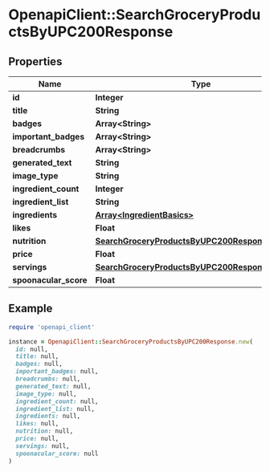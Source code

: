 # OpenapiClient::SearchGroceryProductsByUPC200Response

## Properties

| Name | Type | Description | Notes |
| ---- | ---- | ----------- | ----- |
| **id** | **Integer** |  |  |
| **title** | **String** |  |  |
| **badges** | **Array&lt;String&gt;** |  |  |
| **important_badges** | **Array&lt;String&gt;** |  |  |
| **breadcrumbs** | **Array&lt;String&gt;** |  |  |
| **generated_text** | **String** |  |  |
| **image_type** | **String** |  |  |
| **ingredient_count** | **Integer** |  | [optional] |
| **ingredient_list** | **String** |  |  |
| **ingredients** | [**Array&lt;IngredientBasics&gt;**](IngredientBasics.md) |  |  |
| **likes** | **Float** |  |  |
| **nutrition** | [**SearchGroceryProductsByUPC200ResponseNutrition**](SearchGroceryProductsByUPC200ResponseNutrition.md) |  |  |
| **price** | **Float** |  |  |
| **servings** | [**SearchGroceryProductsByUPC200ResponseServings**](SearchGroceryProductsByUPC200ResponseServings.md) |  |  |
| **spoonacular_score** | **Float** |  |  |

## Example

```ruby
require 'openapi_client'

instance = OpenapiClient::SearchGroceryProductsByUPC200Response.new(
  id: null,
  title: null,
  badges: null,
  important_badges: null,
  breadcrumbs: null,
  generated_text: null,
  image_type: null,
  ingredient_count: null,
  ingredient_list: null,
  ingredients: null,
  likes: null,
  nutrition: null,
  price: null,
  servings: null,
  spoonacular_score: null
)
```

